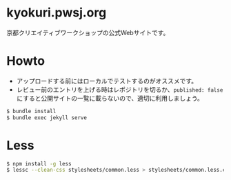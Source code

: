 kyokuri.pwsj.org
================

京都クリエイティブワークショップの公式Webサイトです。

Howto
===============

- アップロードする前にはローカルでテストするのがオススメです。
- レビュー前のエントリを上げる時はレポジトリを切るか、`published: false`にすると公開サイトの一覧に載らないので、適切に利用しましょう。

```sh
$ bundle install
$ bundle exec jekyll serve
```

Less
===============
```sh
$ npm install -g less
$ lessc --clean-css stylesheets/common.less > stylesheets/common.less.css
```
